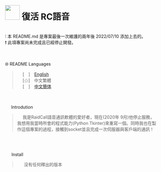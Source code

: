 # <img src="https://media.discordapp.net/attachments/879008540839256134/995393684776439808/unknown.png" width=48> **復活 RC語音**
<br>
❕ 本 README.md 是專案最後一次維護的兩年後 2022/07/10 添加上去的。<br>
❗ 此項專案尚未完成且已經停止開發。<br>
<br>
&nbsp;

🌐 README Languages
>&emsp;&nbsp;[　]　[English](https://github.com/mcg25035/Raidcall-Revive/blob/main/README_TC.md)<br>
&emsp;&nbsp;[⚝]　中文繁體<br>
&emsp;&nbsp;[　]　[中文簡体](https://github.com/mcg25035/Raidcall-Revive/blob/main/README/README_SC.md)

<br><br>
<img src="https://media.discordapp.net/attachments/763787703958372402/992695856492982352/unknown.png" width=16> Introdution

>&emsp;&nbsp;我是RaidCall語音通訊軟體的愛好者，現在(2020年 9月)他停止服務，我想用我當時所會的程式能力(Python Tkinter)來重寫一個。同時我也在製作這個專案的過程，接觸到socket並且完成一次伺服器與客戶端的通訊！

<br><br>

<img src="https://cdn.discordapp.com/attachments/763787703958372402/992716242706255932/unknown.png" width=17> Install

>&emsp;&nbsp; 沒有任何釋出的版本




 
